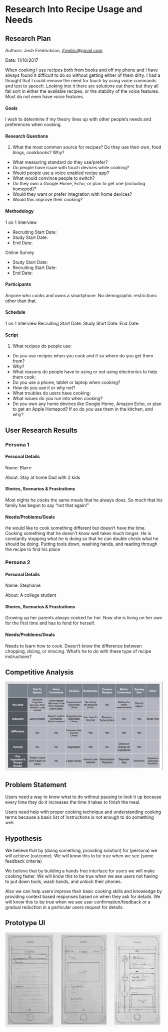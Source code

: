 # Research Into Recipe Usage and Needs

## Research Plan
Authors: Josh Fredrickson, jfredric@gmail.com

Date: 11/16/2017

When cooking I use recipes both from books and off my phone and I have always found it difficult to do so without getting either of them dirty. I had a thought that I could remove the need for touch by using voice commands and text to speech. Looking into it there are solutions out there but they all fall sort in either the available recipes, or the stability of the voice features. Most do not even have voice features.

#### Goals

I wish to determine if my theory lines up with other people’s needs and preferences when cooking.

#### Research Questions

1. What the most common source for recipes? Do they use their own, food blogs, cookbooks? Why?
* What measuring standard do they use/prefer?
* Do people have issue with touch devices while cooking?
* Would people use a voice enabled recipe app?
* What would convince people to switch?
* Do they own a Google Home, Echo, or plan to get one (including homepod)?
* Would they want or prefer integration with home devices?
* Would this improve their cooking?

#### Methodology

1 on 1 Interview
* Recruiting Start Date:
* Study Start Date:
* End Date:

Online Survey
* Study Start Date:
* Recruiting Start Date:
* End Date:


#### Participants

Anyone who cooks and owns a smartphone. No demographic restrictions other than that.

#### Schedule

1 on 1 Interview
Recruiting Start Date:
Study Start Date:
End Date:

#### Script
1. What recipes do people use:
 * Do you use recipes when you cook and if so where do you get them from?
 * Why?
* What reasons do people have to using or not using electronics to help them cook:
 * Do you use a phone, tablet or laptop when cooking?
 * How do you use it or why not?
* What troubles do users have cooking:
 * What issues do you run into when cooking?
* Do you own any home devices like Google Home, Amazon Echo, or plan to get an Apple Homepod? If so do you use them in the kitchen, and why?

## User Research Results

### Persona 1

#### Personal Details

Name: Blaire

About: Stay at home Dad with 2 kids

#### Stories, Scenarios & Frustrations

Most nights he cooks the same meals that he always does. So much that his family has begun to say “not that again!”

#### Needs/Problems/Goals

He would like to cook something different but doesn’t have the time. Cooking something that he doesn’t know well takes much longer. He is constantly stopping what he is doing so that he can double check what he should be doing. Putting tools down, washing hands, and reading through the recipe to find his place

### Persona 2
#### Personal Details

Name: Stephanie

About: A college student

#### Stories, Scenarios & Frustrations

Growing up her parents always cooked for her. Now she is living on her own for the first time and has to fend for herself.

#### Needs/Problems/Goals

Needs to learn how to cook. Doesn’t know the difference between chopping, dicing, or mincing. What’s he to do with these type of recipe instructions?

## Competitive Analysis

![chart](competative-analysis-chart.png)

## Problem Statement

Users need a way to know what to do without pausing to look it up because every time they do it increases the time it takes to finish the meal.

Users need help with proper cooking technique and understanding cooking terms because a basic list of instructions is not enough to do something well.

## Hypothesis

We believe that by (doing something, providing solution) for (persona) we will achieve (outcome). We will know this to be true when we see (some feedback criteria)

We believe that by building a hands free interface for users we will make cooking faster. We will know this to be true when we see users not having to put down tools, wash hands, and unlock their phones.

Also we can help users improve their basic cooking skills and knowledge by providing context based responses based on when they ask for details. We will know this to be true when we see user confirmation/feedback or a gradual reduction in a particular users request for details.

## Prototype UI

![Prototype](prototype-screenshots.png)
